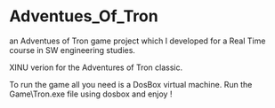 # Adventues_Of_Tron
an Adventues of Tron game project which I developed for a Real Time course in SW engineering studies.

XINU verion for the Adventures of Tron classic.

To run the game all you need is a DosBox virtual machine.
Run the Game\Tron.exe file using dosbox and enjoy !

